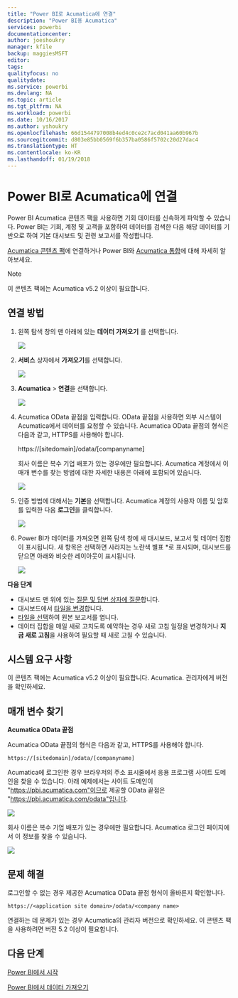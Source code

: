 ```yaml
---
title: "Power BI로 Acumatica에 연결"
description: "Power BI용 Acumatica"
services: powerbi
documentationcenter: 
author: joeshoukry
manager: kfile
backup: maggiesMSFT
editor: 
tags: 
qualityfocus: no
qualitydate: 
ms.service: powerbi
ms.devlang: NA
ms.topic: article
ms.tgt_pltfrm: NA
ms.workload: powerbi
ms.date: 10/16/2017
ms.author: yshoukry
ms.openlocfilehash: 66d1544797008b4ed4c0ce2c7acd041aa60b967b
ms.sourcegitcommit: d803e85bb0569f6b357ba0586f5702c20d27dac4
ms.translationtype: HT
ms.contentlocale: ko-KR
ms.lasthandoff: 01/19/2018
---
```

# <a name="connect-to-acumatica-with-power-bi"></a>Power BI로 Acumatica에 연결
Power BI Acumatica 콘텐츠 팩을 사용하면 기회 데이터를 신속하게 파악할 수 있습니다. Power BI는 기회, 계정 및 고객을 포함하여 데이터를 검색한 다음 해당 데이터를 기반으로 하여 기본 대시보드 및 관련 보고서를 작성합니다.

[Acumatica 콘텐츠 팩](https://app.powerbi.com/getdata/services/acumatica)에 연결하거나 Power BI와 [Acumatica 통합](https://powerbi.microsoft.com/integrations/acumatica)에 대해 자세히 알아보세요.

>[!NOTE]
>이 콘텐츠 팩에는 Acumatica v5.2 이상이 필요합니다.

## <a name="how-to-connect"></a>연결 방법
1. 왼쪽 탐색 창의 맨 아래에 있는 **데이터 가져오기** 를 선택합니다.
   
   ![](media/service-connect-to-acumatica/getdata3.png)
2. **서비스** 상자에서 **가져오기**를 선택합니다.
   
   ![](media/service-connect-to-acumatica/getdata2.png)
3. **Acumatica** \> **연결**을 선택합니다.
   
   ![](media/service-connect-to-acumatica/acumatica.png)
4. Acumatica OData 끝점을 입력합니다. OData 끝점을 사용하면 외부 시스템이 Acumatica에서 데이터를 요청할 수 있습니다. Acumatica OData 끝점의 형식은 다음과 같고, HTTPS를 사용해야 합니다.
   
     https://[sitedomain]/odata/[companyname]
   
   회사 이름은 복수 기업 배포가 있는 경우에만 필요합니다. Acumatica 계정에서 이 매개 변수를 찾는 방법에 대한 자세한 내용은 아래에 포함되어 있습니다.
   
   ![](media/service-connect-to-acumatica/parameters.png)
5. 인증 방법에 대해서는 **기본**을 선택합니다. Acumatica 계정의 사용자 이름 및 암호를 입력한 다음 **로그인**을 클릭합니다.
   
    ![](media/service-connect-to-acumatica/creds2.png)
6. Power BI가 데이터를 가져오면 왼쪽 탐색 창에 새 대시보드, 보고서 및 데이터 집합이 표시됩니다. 새 항목은 선택하면 사라지는 노란색 별표 \*로 표시되며, 대시보드를 닫으면 아래와 비슷한 레이아웃이 표시됩니다.
   
    ![](media/service-connect-to-acumatica/dashboard.png)

**다음 단계**

* 대시보드 맨 위에 있는 [질문 및 답변 상자에 질문](power-bi-q-and-a.md)합니다.
* 대시보드에서 [타일을 변경](service-dashboard-edit-tile.md)합니다.
* [타일을 선택](service-dashboard-tiles.md)하여 원본 보고서를 엽니다.
* 데이터 집합을 매일 새로 고치도록 예약하는 경우 새로 고침 일정을 변경하거나 **지금 새로 고침**을 사용하여 필요할 때 새로 고칠 수 있습니다.

## <a name="system-requirements"></a>시스템 요구 사항
이 콘텐츠 팩에는 Acumatica v5.2 이상이 필요합니다. Acumatica. 관리자에게 버전을 확인하세요.

## <a name="finding-parameters"></a>매개 변수 찾기
**Acumatica OData 끝점**

Acumatica OData 끝점의 형식은 다음과 같고, HTTPS를 사용해야 합니다.

    https://[sitedomain]/odata/[companyname]

Acumatica에 로그인한 경우 브라우저의 주소 표시줄에서 응용 프로그램 사이트 도메인을 찾을 수 있습니다. 아래 예제에서는 사이트 도메인이 "https://pbi.acumatica.com"이므로 제공할 OData 끝점은 "https://pbi.acumatica.com/odata"입니다.

 ![](media/service-connect-to-acumatica/url.png)

회사 이름은 복수 기업 배포가 있는 경우에만 필요합니다. Acumatica 로그인 페이지에서 이 정보를 찾을 수 있습니다.

![](media/service-connect-to-acumatica/signin2.png)

## <a name="troubleshooting"></a>문제 해결
로그인할 수 없는 경우 제공한 Acumatica OData 끝점 형식이 올바른지 확인합니다.

    https://<application site domain>/odata/<company name>

연결하는 데 문제가 있는 경우 Acumatica의 관리자 버전으로 확인하세요. 이 콘텐츠 팩을 사용하려면 버전 5.2 이상이 필요합니다.

## <a name="next-steps"></a>다음 단계
[Power BI에서 시작](service-get-started.md)

[Power BI에서 데이터 가져오기](service-get-data.md)

